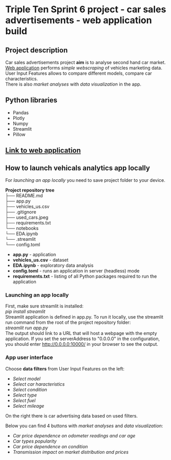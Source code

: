 # Triple Ten Sprint 6 project - car sales advertisements - web application build

## Project description

Car sales advertisements project **aim** is to analyse second hand car market.<br />
[Web application](https://github.com/ravtsen/Project_sprint_6/blob/main/app.py) performs *simple webscraping* of vehicles marketing data.
User Input Features allows to compare different models, compare car characteristics.    
There is also *market analyses* with *data visualization* in the app.

## Python libraries 

* Pandas<br />
* Plotly<br /> 
* Numpy<br />
* Streamlit<br />
* Pillow<br />

## [Link to web application](https://vehicles-analytics.onrender.com/)

## How to launch vehicals analytics app locally
For *launching an app locally* you need to save project folder to your device.

**Project repository tree**
<br />
├── README.md<br />
├── app.py<br />
├── vehicles_us.csv<br />
├── .gitignore<br />
├── used_cars.jpeg<br />
├── requirements.txt<br />
└── notebooks<br />
    └── EDA.ipynb<br />
└── .streamlit<br />
    └── config.toml<br />

* **app.py** - application<br />
* **vehicles_us.csv** - dataset<br />
* **EDA.ipynb** - exploratory data analysis<br />
* **config.toml** - runs an application in server (headless) mode<br />
* **requirements.txt** - listing of all Python packages required to run the application<br />

### Launching an app locally

First, make sure streamlit is installed:<br />
*pip install streamlit*<br />
Streamlit application is defined in app.py. To run it locally, use the streamlit run command from the root of the project repository folder:<br />
*streamlit run app.py*<br />
The output should link to a URL that will host a webpage with the empty application. If you set the serverAddress to "0.0.0.0" in the configuration, you should enter http://0.0.0.0:10000/ in your browser to see the output.

### App user interface

Choose **data filters** from User Input Features on the left:<br />

* *Select model*<br />
* *Select car haracteristics*<br />
* *Select condition*<br />
* *Select type*<br />
* *Select fuel*<br />
* *Select mileage*<br />

On the right there is car advertising data based on used filters.

Below you can find 4 buttons with *market analyses* and *data visualization*:<br />
* *Car price dependence on odometer readings and car age*<br />
* *Car types popularity*<br />
* *Car price dependence on condition*<br />
* *Transmission impact on market distribution and prices*<br />

